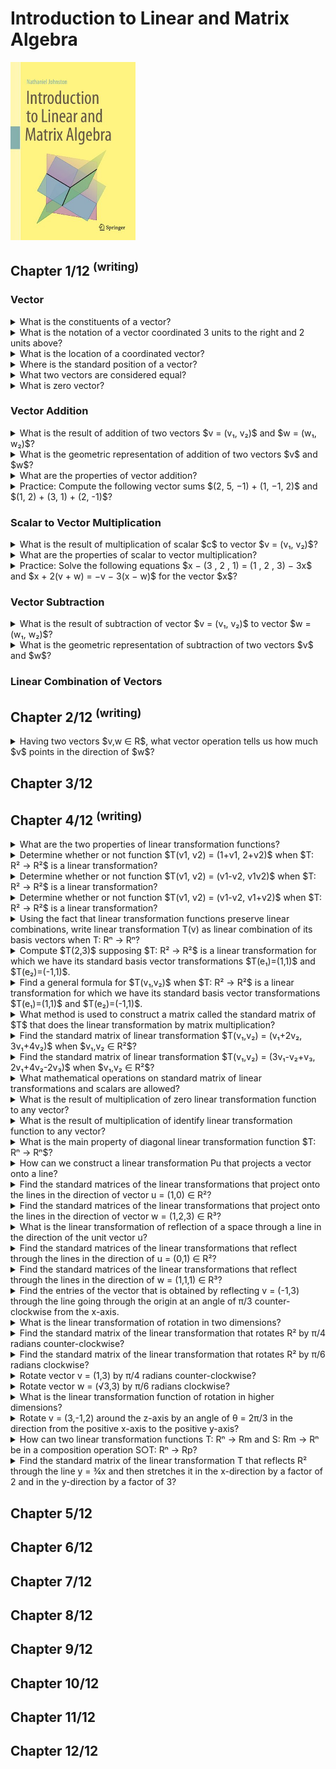 # Introduction to Linear and Matrix Algebra
<img src="../covers/9783030528119.jpg" width="200"/>

## Chapter 1/12 <sup>(writing)</sup>

### Vector

<details>
<summary>What is the constituents of a vector?</summary>

> A vector is an ordered list of numbers like $(3, 1)$.

> Origins:
> - Introduction to Linear and Matrix Algebra - Chapter 1
> - https://youtu.be/ea6p2eb7mTQ?feature=shared

> References:
---
</details>

<details>
<summary>What is the notation of a vector coordinated 3 units to the right and 2 units above?</summary>

> ```math
> v = (3, 2)
> ``````

> Origins:
> - Introduction to Linear and Matrix Algebra - Chapter 1
> - https://youtu.be/ea6p2eb7mTQ?feature=shared

> References:
---
</details>

<details>
<summary>What is the location of a coordinated vector?</summary>

> The coordinates or entries of a vector only tell us how far the vector
> stretches in the x- and y-directions; not where it is located.

> Origins:
> - Introduction to Linear and Matrix Algebra - Chapter 1
> - https://youtu.be/ea6p2eb7mTQ?feature=shared

> References:
---
</details>

<details>
<summary>Where is the standard position of a vector?</summary>

> We usually position vectors so their tail is located at the origin.

> Origins:
> - Introduction to Linear and Matrix Algebra - Chapter 1
> - https://youtu.be/ea6p2eb7mTQ?feature=shared

> References:
---
</details>

<details>
<summary>What two vectors are considered equal?</summary>

> Vectors having same length and direction are equal.

> Origins:
> - Introduction to Linear and Matrix Algebra - Chapter 1
> - https://youtu.be/ea6p2eb7mTQ?feature=shared

> References:
---
</details>

<details>
<summary>What is zero vector?</summary>

> $(0, 0)$ denoted by 0 arrowed.

> Origins:
> - Introduction to Linear and Matrix Algebra - Chapter 1
> - https://youtu.be/ea6p2eb7mTQ?feature=shared

> References:
---
</details>

### Vector Addition

<details>
<summary>What is the result of addition of two vectors $v = (v₁, v₂)$ and $w = (w₁, w₂)$?</summary>

> Sum vectors can be calculated by summing two vectors entry-wise.
>
> $v + w = (v₁ + w₁, v₂ + w₂)$

> Origins:
> - Introduction to Linear and Matrix Algebra - Chapter 1
> - https://youtu.be/ea6p2eb7mTQ?feature=shared

> References:
---
</details>

<details>
<summary>What is the geometric representation of addition of two vectors $v$ and $w$?</summary>

> If $v$ and $w$ are positioned so that the tail of $w$ is located at the same
> point as the head of $v$, then $v + w$ represents the total displacement
> accrued by following $v$ and then following $w$.
>
> If we instead work entirely with vectors in standard position, then $v + w$
> is the vector that points along the diagonal between sides $v$ and $w$ of a
> parallelogram.

> Origins:
> - Introduction to Linear and Matrix Algebra - Chapter 1
> - https://youtu.be/ea6p2eb7mTQ?feature=shared

> References:
---
</details>

<details>
<summary>What are the properties of vector addition?</summary>

> Suppose $v, w, x ∈ R^n$ are vectors. Then the following properties hold:
>
> - Commutativity: $v + w = w + v$
> - Associativity: $(v + w) + x = v + (w + x)$

> Origins:
> - Introduction to Linear and Matrix Algebra - Chapter 1

> References:
---
</details>

<details>
<summary>Practice: Compute the following vector sums $(2, 5, −1) + (1, −1, 2)$ and $(1, 2) + (3, 1) + (2, -1)$?</summary>

> **Solution:**
>
> 1. $(2, 5, −1) + (1, −1, 2) = (2 + 1, 5 − 1, −1 + 2) = (3, 4, 1)$
> 2. $(1, 2) + (3, 1) + (2, −1) = (1 + 3 + 2, 2 + 1 − 1) = (6, 2)$

> Origins:
> - Introduction to Linear and Matrix Algebra - Chapter 1

> References:
---
</details>

### Scalar to Vector Multiplication

<details>
<summary>What is the result of multiplication of scalar $c$ to vector $v = (v₁, v₂)$?</summary>

> Suppose $v = (v_1 , v_2 , ... , v_n) \in R^n$ is a vector and $c \in R$ is a
> scalar. Then their scalar multiplication, denoted by $cv$, is the vector:
>
> $cv = (cv_1 , cv_2 , cv_3 , ... , cv_n)$
>
> Scalar multiplication can be used to scale vectors, stretching them when
> multiplied to $c > 1$ and compressed when multiplied to $c < 1$ and $c > 0$.
>
> If $c = 0$ then $cv$ is the zero vector, all of whose entries are $0$, which we denote by $0$.
>
> Multiplication of a vector to a negative scalar changes the direction of it.
> If $c = −1$ then $cv$ is the vector whose entries are the negatives of $v$’s
> entries, which we denote by $−v$.

> Origins:
> - Introduction to Linear and Matrix Algebra - Chapter 1
> - https://youtu.be/ea6p2eb7mTQ?feature=shared

> References:
---
</details>

<details>
<summary>What are the properties of scalar to vector multiplication?</summary>

> Suppose $v, w \in R^n$ are vectors and $c, d \in R$ are scalars. Then the
> following properties hold:
>
> - $c(v + w) = cv + cw$
> - $(c + d)v = cv + dv$
> - $c(dv) = (cd)v$

> Origins:
> - Introduction to Linear and Matrix Algebra - Chapter 1

> References:
---
</details>

<details>
<summary>Practice: Solve the following equations $x − (3 , 2 , 1) = (1 , 2 , 3) − 3x$ and $x + 2(v + w) = −v − 3(x − w)$ for the vector $x$?</summary>

> **Solutions:**
>
> 1. $x − (3 , 2 , 1) = (1 , 2 , 3) − 3x$:
>
> $$
> \begin{align*}
> x − (3 , 2 , 1) &= (1 , 2 , 3) − 3x \\
> x &= (4 , 4 , 4) − 3x \\
> 4x &= (4 , 4 , 4) \\
> x &= (1 , 1 , 1)
> \end{align*}
> $$
>
> 2. $x + 2(v + w) = −v − 3(x − w)$:
>
> $$
> \begin{align*}
> x + 2(v + w) &= −v − 3(x − w) \\
> x + 2v + 2w &= −v − 3x + 3w \\
> 4x &= −3v + w \\
> x &= 41 (w − 3v)
> \end{align*}
> $$

> Origins:
> - Introduction to Linear and Matrix Algebra - Chapter 1

> References:
---
</details>

### Vector Subtraction

<details>
<summary>What is the result of subtraction of vector $v = (v₁, v₂)$ to vector $w = (w₁, w₂)$?</summary>

> Subtraction of these two vectors are geometrically a vector from the head of
> $w$ to the head of $v$.
>
> $v - w = (v₁ - w₁, v₂ - w₂)$

> Origins:
> - Introduction to Linear and Matrix Algebra - Chapter 1
> - https://youtu.be/ea6p2eb7mTQ?feature=shared

> References:
---
</details>

<details>
<summary>What is the geometric representation of subtraction of two vectors $v$ and $w$?</summary>

> $v − w$ is the vector pointing from the head of $w$ to the head of $v$ when
> $v$ and $w$ are in standard position.

> Origins:
> - Introduction to Linear and Matrix Algebra - Chapter 1

> References:
---
</details>

### Linear Combination of Vectors

## Chapter 2/12 <sup>(writing)</sup>

<details>
<summary>Having two vectors $v,w ∈ R$, what vector operation tells us how much $v$ points in the direction of $w$?</summary>

> dot product

> Origins:
> - Introduction to Linear and Matrix Algebra - Chapter 2

> References:
---
</details>

## Chapter 3/12
## Chapter 4/12 <sup>(writing)</sup>

<details>
<summary>What are the two properties of linear transformation functions?</summary>

> A linear transformation is a function $T: Rⁿ → Rⁿ$ that satisfies the following two properties:
>
> ```math
> T(v+w) = T(v) + T(w) for all vectors v,w ∈ Rⁿ
> T(cv) = cT(v) for all vectors v ∈ Rⁿ and all scalars c ∈ R
> ``````

> Origins:
> - Introduction to Linear and Matrix Algebra - Chapter 4

> References:
---
</details>

<details>
<summary>Determine whether or not function $T(v1, v2) = (1+v1, 2+v2)$ when $T: R² → R²$ is a linear transformation?</summary>

> This transformation is **not** linear.
> One way to see this is to notice that $2T(0,0) = 2(1,2) = (2,4)$
> But $T(2(0,0)) = T(0,0) = (1,2)$
> Since these are not the same, $T$ is not linear.

> Origins:
> - Introduction to Linear and Matrix Algebra - Chapter 4

> References:
---
</details>

<details>
<summary>Determine whether or not function $T(v1, v2) = (v1-v2, v1v2)$ when $T: R² → R²$ is a linear transformation?</summary>

> This transformation is **not** linear.
> One way to see this is to notice that $2T(1,1) = 2(0,1) = (0,2)$
> But $T(2(1,1)) = T(2,2) = (0,4)$
> Since these are not the same, $T$ is not linear.

> Origins:
> - Introduction to Linear and Matrix Algebra - Chapter 4

> References:
---
</details>

<details>
<summary>Determine whether or not function $T(v1, v2) = (v1-v2, v1+v2)$ when $T: R² → R²$ is a linear transformation?</summary>

> This transformation **is** linear.
> We can check the two defining properties of linear transformations.

> Origins:
> - Introduction to Linear and Matrix Algebra - Chapter 4

> References:
---
</details>

<details>
<summary>Using the fact that linear transformation functions preserve linear combinations, write linear transformation T(v) as linear combination of its basis vectors when T: Rⁿ → Rⁿ?</summary>

> ```math
> T(c₁v₁ + c₂v₂ + … + ckvk) = c₁T(v₁) + c₂T(v₂) + … + ckT(vk)
> for all v₁,v₂,…,vk ∈ Rⁿ and all c₁,c₂,…,ck ∈ R
> ``````
>
> So we have:
>
> ```math
> T(v) = T(v₁e₁+v₂e₂+…+vnen) = v₁T(e₁)+v₂T(e₂)+…+vnT(en)
> ``````

> Origins:
> - Introduction to Linear and Matrix Algebra - Chapter 4

> References:
---
</details>

<details>
<summary>Compute $T(2,3)$ supposing $T: R² → R²$ is a linear transformation for which we have its standard basis vector transformations $T(e₁)=(1,1)$ and $T(e₂)=(-1,1)$.</summary>

> If we know what $T$ does to the standard basis vectors, then we know everything about $T$.
>
> Since $(2,3) = 2e₁+3e₂$, we know that:
> $$T(2,3) = T(2e₁+3e₂) = 2T(e₁)+3T(e₂) = 2(1,1) + 3(-1,1) = (-1,5)$$

> Origins:
> - Introduction to Linear and Matrix Algebra - Chapter 4

> References:
---
</details>

<details>
<summary>Find a general formula for $T(v₁,v₂)$ when $T: R² → R²$ is a linear transformation for which we have its standard basis vector transformations $T(e₁)=(1,1)$ and $T(e₂)=(-1,1)$.</summary>

> ```math
> T(v₁,v₂) = T(v₁e₁+v₂e₂) = v₁T(e₁)+v₂T(e₂) = v₁(1,1)+v₂(-1,1) = (v₁-v₂,v₁+v₂)
> ``````

> Origins:
> - Introduction to Linear and Matrix Algebra - Chapter 4

> References:
---
</details>

<details>
<summary>What method is used to construct a matrix called the standard matrix of $T$ that does the linear transformation by matrix multiplication?</summary>

> A function $T: Rⁿ → Rⁿ$ is a linear transformation if and only if there exists a matrix $[T] ∈ Mm,n$ such that $T(v) = [T]v$ for all $v ∈ Rⁿ$ and it is
> $[T] = [T(e₁)|T(e₂)|…|T(en)]$

> Origins:
> - Introduction to Linear and Matrix Algebra - Chapter 4

> References:
---
</details>

<details>
<summary>Find the standard matrix of linear transformation $T(v₁,v₂) = (v₁+2v₂, 3v₁+4v₂)$ when $v₁,v₂ ∈ R²$?</summary>

> By computing $T(e₁)=(1,3)$ and $T(e₂)=(2,4)$ and placing these as columns into a matrix, in that order:
>
> ```math
> [T] = [(1,3) (2,4)]
> ``````

> Origins:
> - Introduction to Linear and Matrix Algebra - Chapter 4

> References:
---
</details>

<details>
<summary>Find the standard matrix of linear transformation $T(v₁,v₂) = (3v₁-v₂+v₃, 2v₁+4v₂-2v₃)$ when $v₁,v₂ ∈ R²$?</summary>

> We could explicitly compute $T(e₁), T(e₂)$, and $T(e₃)$ and place them as columns in a matrix, or we could simply place coefficients of $v₁, v₂$ and $v₃$ in the output of $T$, in order, in the rows of a matrix.
>
> ```math
> [T] = [(3,2) (-1,4) (1,-2)]
> ``````
>
> Notice that $T$ maps from $R³$ to $R²$, so $[T]$ is a $2x3$ matrix.

> Origins:
> - Introduction to Linear and Matrix Algebra - Chapter 4

> References:
---
</details>

<details>
<summary>What mathematical operations on standard matrix of linear transformations and scalars are allowed?</summary>

> add, subtract and multiply linear transformations by scalars, just like matrices.
>
> ```math
> (S+T)(v) = S(v)+T(v)
> (cT)(v) = cT(v)
> ``````

> Origins:
> - Introduction to Linear and Matrix Algebra - Chapter 4

> References:
---
</details>

<details>
<summary>What is the result of multiplication of zero linear transformation function to any vector?</summary>

> Zero:
>
> ```math
> Ov = 0
> ``````

> Origins:
> - Introduction to Linear and Matrix Algebra - Chapter 4

> References:
---
</details>

<details>
<summary>What is the result of multiplication of identify linear transformation function to any vector?</summary>

> The vector itself:
>
> ```math
> Iv = v
> ``````

> Origins:
> - Introduction to Linear and Matrix Algebra - Chapter 4

> References:
---
</details>

<details>
<summary>What is the main property of diagonal linear transformation function $T: Rⁿ → Rⁿ$?</summary>

> Diagonal matrix does not change the direction of the standard basis vectors, but just stretches them by certain amounts.
> This linear transformation is defined as:
>
> ```math
> T(v₁,v₂,…,vn) = (c₁v₁, c₂v₂, …, cnvn) which there exist scalars c₁,c₂,…,cn ∈ Rⁿ
> ```````
>
> The standard matrix of this linear transformation is:
>
> ```math
> [T] = [c₁e₁|c₂e₂|…|cnen] = [(c₁,0,…,0) (0,c₂,…,0) … (0,…,cn)]
> ``````

> Origins:
> - Introduction to Linear and Matrix Algebra - Chapter 4

> References:
---
</details>

<details>
<summary>How can we construct a linear transformation Pu that projects a vector onto a line?</summary>

> [Pu] = uuT

> Origins:
> - Introduction to Linear and Matrix Algebra - Chapter 4

> References:
---
</details>

<details>
<summary>Find the standard matrices of the linear transformations that project onto the lines in the direction of vector u = (1,0) ∈ R²?</summary>

> Since u is a unit vector, the standard matrix of Pu is simply:
> [Pu] = uuT = [(1,0)]\[1 0] = [(1,0) (0,)]
> [Pu]v = [(1,0) (0,0)]\[(v₁,v₂)] = [(v₁,0)]
> We can visualize this project as just squashing everything down onto the x-axis, [Pu]e₁ = e₁ and [Pu]e₂ = 0

> Origins:
> - Introduction to Linear and Matrix Algebra - Chapter 4

> References:
---
</details>

<details>
<summary>Find the standard matrices of the linear transformations that project onto the lines in the direction of vector w = (1,2,3) ∈ R³?</summary>

> Since w is not a unit vector, we have to first normalize it:
> ∥w∥ = √1²+2²+3² = √14
> u = w/∥w∥ = (1,2,3)/√14
> [Pu] = uuT = 1/√14 [(1,2,3)]\[1 2 3] = 1/14 [(1,2,3) (2,4,6) (3,6,9)]
> This linear transformation squishes all of R³ down onto the line in the direction of w.
> So [Pu]w = w in this example.

> Origins:
> - Introduction to Linear and Matrix Algebra - Chapter 4

> References:
---
</details>

<details>
<summary>What is the linear transformation of reflection of a space through a line in the direction of the unit vector u?</summary>

> [Fu] = 2uuT-I

> Origins:
> - Introduction to Linear and Matrix Algebra - Chapter 4

> References:
---
</details>

<details>
<summary>Find the standard matrices of the linear transformations that reflect through the lines in the direction of u = (0,1) ∈ R²?</summary>

> [Fu] = 2uuT-I = 2[(0,1)]\[0 1] - [(1,0) (0,1)] = [(-1,0) (0,1)]

> Origins:
> - Introduction to Linear and Matrix Algebra - Chapter 4

> References:
---
</details>

<details>
<summary>Find the standard matrices of the linear transformations that reflect through the lines in the direction of w = (1,1,1) ∈ R³?</summary>

> [Fu] = 2uuT-I = 2[(1,1,1)]\[1 1 1]/3 - [(1,0,0) (0,1,0) (0,0,1)] = ⅓[(-1,2,2) (2,-1,2) (2,2,-1)]
> [Fu]w = w

> Origins:
> - Introduction to Linear and Matrix Algebra - Chapter 4

> References:
---
</details>

<details>
<summary>Find the entries of the vector that is obtained by reflecting v = (-1,3) through the line going through the origin at an angle of π/3 counter-clockwise from the x-axis.</summary>

> First compute [Fu]:
> u = (cos(π/3), sin(π/3)) = (1,√3)/2
> [Fu] = 2uuT - I = ½[(1 √3)]\[1 √3] - [(1,0) (0,1)] = ½[(-1,√3) (√3,1)]
> [Fu]v = [Fu]\[(-1,3)]

> Origins:
> - Introduction to Linear and Matrix Algebra - Chapter 4

> References:
---
</details>

<details>
<summary>What is the linear transformation of rotation in two dimensions?</summary>

> [Rθ] = Rθ(e₁)|Rθ(e₂)] = [(cos(θ),sin(θ)) (-sin(θ),cos(θ))]

> Origins:
> - Introduction to Linear and Matrix Algebra - Chapter 4

> References:
---
</details>

<details>
<summary>Find the standard matrix of the linear transformation that rotates R² by π/4 radians counter-clockwise?</summary>

> [R^π/4]

> Origins:
> - Introduction to Linear and Matrix Algebra - Chapter 4

> References:
---
</details>

<details>
<summary>Find the standard matrix of the linear transformation that rotates R² by π/6 radians clockwise?</summary>

> [R^-π/6]

> Origins:
> - Introduction to Linear and Matrix Algebra - Chapter 4

> References:
---
</details>

<details>
<summary>Rotate vector v = (1,3) by π/4 radians counter-clockwise?</summary>

> [R^π/4]

> Origins:
> - Introduction to Linear and Matrix Algebra - Chapter 4

> References:
---
</details>

<details>
<summary>Rotate vector w = (√3,3) by π/6 radians clockwise?</summary>

> [R^-π/6]

> Origins:
> - Introduction to Linear and Matrix Algebra - Chapter 4

> References:
---
</details>

<details>
<summary>What is the linear transformation function of rotation in higher dimensions?</summary>

> [R^θ\_yz] = [R^θ\_yz(e₁)|R^θ\_yz(e₂)|R^θ\_yz(e₃)] = [(1,0,0) (0,cos(θ),sin(θ)) (0,-sin(θ),cos(θ))]

> Origins:
> - Introduction to Linear and Matrix Algebra - Chapter 4

> References:
---
</details>

<details>
<summary>Rotate v = (3,-1,2) around the z-axis by an angle of θ = 2π/3 in the direction from the positive x-axis to the positive y-axis?</summary>

> Since the goal is to compute R^2π/3\_xy(v), we start by constructing standard matrix of R^2π/3\_xy:
> [R^2π/3\_xy] = [(cos(2π/3),sin(2π/3),0) (-sin(2π/3),cos(2π/3),0) (0,0,1)]
> [R^2π/3\_xy]v = solve it

> Origins:
> - Introduction to Linear and Matrix Algebra - Chapter 4

> References:
---
</details>

<details>
<summary>How can two linear transformation functions T: Rⁿ → Rm and S: Rm → Rⁿ  be in a composition operation S○T: Rⁿ → Rp?</summary>

> (S○T)(v) = S(T(v)) for all v ∈ Rⁿ
> [S○T] = [S]\[T]

> Origins:
> - Introduction to Linear and Matrix Algebra - Chapter 4

> References:
---
</details>

<details>
<summary>Find the standard matrix of the linear transformation T that reflects R² through the line y = ¾x and then stretches it in the x-direction by a factor of 2 and in the y-direction by a factor of 3?</summary>

> Compute the two standard matrices individually and then multiply them together:
> A unit vector on the line y = ¾x is u = (⅗,⅘), and the reflection Fu has standard matrix:
> [Fu] = 2[(⅗,⅘)]\[⅗ ⅘] - [(1,0) (0,1)]
> The diagonal stretch D has standard matrix:
> [D] = [(2,0) (0,3)]
> The standard matrix of the composite linear transformation T = D○Fu is thus the product of these two individual standard matrices:
> [T] = [D]\[Fu]

> Origins:
> - Introduction to Linear and Matrix Algebra - Chapter 4

> References:
---
</details>

## Chapter 5/12
## Chapter 6/12
## Chapter 7/12
## Chapter 8/12
## Chapter 9/12
## Chapter 10/12
## Chapter 11/12
## Chapter 12/12
